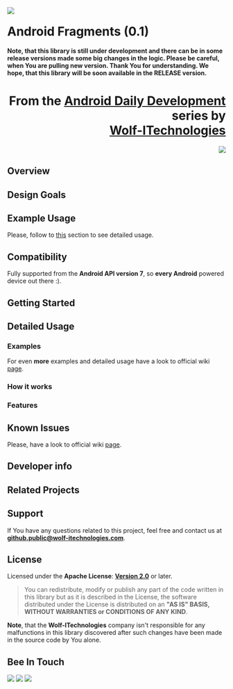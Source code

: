 <a href="http://www.android.com/">
<img align="left" src="http://www.wolf-itechnologies.com/images/wit/android/wit_ic_android_100.png" />
</a>

Android Fragments (0.1)
===============

**Note, that this library is still under development and there can be in some release versions made some big changes in the logic. Please be careful, when You are pulling new version. Thank You for understanding. We hope, that this library will be soon available in the RELEASE version.**

<h1 align="right">
	From the <a href="" title="">Android Daily Development</a>
	<br/>
	series by
	<br/>
	<a href="" title="">Wolf-ITechnologies</a>
</h1>
<p align="right">
	<a href="" title="">
		<img src="http://www.wolf-itechnologies.com/images/wit/main/logo/wit_logo_200.png" />
	</a>
</p>

## Overview ##

## Design Goals ##

## Example Usage ##

Please, follow to [this](#detailed-usage) section to see detailed usage.

## Compatibility ##

Fully supported from the **Android API version 7**, so **every Android** powered device out there :).

## Getting Started ##

## Detailed Usage ##

### Examples ###

For even **more** examples and detailed usage have a look to official wiki [page](https://github.com/Wolf-ITechnologies/android_fragments/wiki/Detailed-Usage).

### How it works ###

### Features ###

## Known Issues ##

Please, have a look to official wiki [page](https://github.com/Wolf-ITechnologies/android_fragments/wiki/Known-Issues).

## Developer info ##

## Related Projects

## Support ##

If You have any questions related to this project, feel free and contact us at **[github.public@wolf-itechnologies.com](mailto:github.public@wolf-itechnologies.com)**.

## License ##

Licensed under the **Apache License**: **[Version 2.0](http://www.apache.org/licenses/LICENSE-2.0)** or later.

> You can redistribute, modify or publish any part of the code written in this library but as it is described in the License, the software distributed under the License is distributed on an **"AS IS" BASIS, WITHOUT WARRANTIES or CONDITIONS OF ANY KIND**.

**Note**, that the **Wolf-ITechnologies** company isn't responsible for any malfunctions in this library discovered after such changes have been made in the source code by You alone.

## Bee In Touch ##

[![](http://www.wolf-itechnologies.com/images/wit/social/google/wit_ic_google+_100.png)](https://plus.google.com/104376986791224020588 "Visit our Google+ page for Android")
[![](http://www.wolf-itechnologies.com/images/wit/social/facebook/wit_ic_facebook_100.png)](https://www.facebook.com/pages/AndroidWolf-ITechnologies/627264120638706 "Visit our Facebook page for Android")
[![](http://www.wolf-itechnologies.com/images/wit/social/twitter/wit_ic_twitter_100.png)](https://twitter.com/AndroidWIT "Visit our Twitter page for Android")
